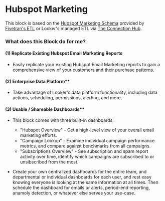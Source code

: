 # Hubspot Marketing

This block is based on the [Hubspot Marketing Schema](https://fivetran.com/docs/applications/hubspot#hubspotmarketingschema) provided by [Fivetran's ETL](https://fivetran.com/docs/applications/hubspot/setup-guide) or Looker's managed ETL via [The Connection Hub](https://docs.looker.com/setup-and-management/connecting-to-db#new_database).

### What does this Block do for me?

#### (1) Replicate Existing Hubspot Email Marketing Reports
- Easily replicate your existing Hubspot Email Marketing reports to gain a comprehensive view of your customers and their purchase patterns.

#### (2) Enterprise Data Platform**
- Take advantage of Looker's data platform functionality, including data actions, scheduling, permissions, alerting, and more.

#### (3) Usable / Shareable Dashboards**
- This block comes with three built-in dashboards:
  - "Hubspot Overview" - Get a high-level view of your overall email marketing efforts.
  - "Campaign Lookup" - Examine individual campaign performance metrics, and compare against benchmarks from all campaigns.
  - "Subscriptions Overview" - See subscription and spam report activity over time, identify which campaigns are subscribed to or unsibscribed from the most.

- Create your own centralized dashboards for the entire team, and departmental or individual dashboards for each user, and rest easy knowing everyone is looking at the same information at all times. Then schedule the dashboard for emails or alerts, period-end reporting, anamoly detection, or whatever else serves your use-case.
